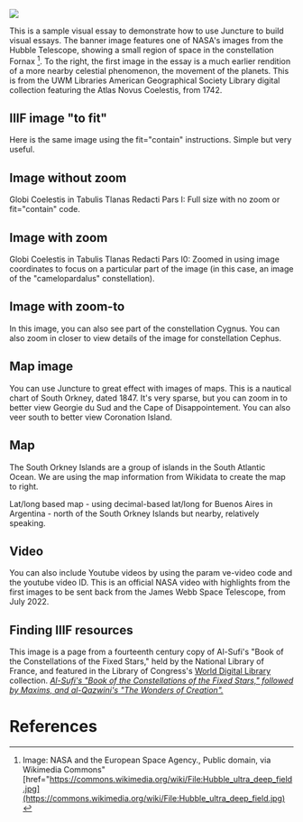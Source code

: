 <a href="https://juncture-digital.org"><img src="https://juncture-digital.org/images/ve-button.png"></a>

<param ve-config 
       title="Milwaukee Annexation"
       author="Stephen Appel"
       banner="https://uwm.edu/wp-content/uploads/sites/59/2014/07/agsl_page_header.jpg" 
       layout="vertical">

<!-- Entities discussed throughout the essay are typically defined before the essay text and
     are thus available in all text.  Entity identifiers (QIDs) can be found in either
     Wikipedia or Wikidata (https://www.wikidata.org)> -->
<param ve-entity eid="Q185372"> <!-- Girl with a Pearl Earring painting -->
<param ve-entity eid="Q41264"> <!-- Johannes Vermeer -->
<param ve-entity eid="Q221092"> <!-- Mauritshuis -->
<param ve-entity eid="Q36600"> <!-- The Hague -->

This is a sample visual essay to demonstrate how to use Juncture to build visual essays. The banner image features one of NASA's images from the Hubble Telescope, showing a small region of space in the constellation Fornax [^1]. To the right, the first image in the essay is a much earlier rendition of a more nearby celestial phenomenon, the movement of the planets. This is from the UWM Libraries American Geographical Society Library digital collection featuring the Atlas Novus Coelestis, from 1742. 
<param ve-image fit="contain"
       manifest="https://collections.lib.uwm.edu/iiif/info/celestial/84/manifest.json">  
  
## IIIF image "to fit"

Here is the same image using the fit="contain" instructions. Simple but very useful. 
<param ve-image fit="contain"
       manifest="https://collections.lib.uwm.edu/iiif/info/agdm/25606/manifest.json">

## Image without zoom

Globi Coelestis in Tabulis Tlanas Redacti Pars I: Full size with no zoom or fit="contain" code. 
<param ve-image  
       manifest="https://collections.lib.uwm.edu/iiif/info/celestial/84/manifest.json">
    
## Image with zoom

Globi Coelestis in Tabulis Tlanas Redacti Pars I0: Zoomed in using image coordinates to focus on a particular part of the image (in this case, an image of the "camelopardalus" constellation).
<param ve-image region="2324,2293,1305,1083"
       manifest="https://collections.lib.uwm.edu/iiif/info/celestial/84/manifest.json">
      
## Image with zoom-to

In this image, you can also see part of the constellation <span data-click-image-zoomto="2952,644,1812,1504">Cygnus</span>. You can also zoom in closer to view details of the image for constellation <span data-click-image-zoomto="3089,1412,1258,1045">Cephus</span>. 
<param ve-image  
       manifest="https://collections.lib.uwm.edu/iiif/info/celestial/84/manifest.json">    
     
## Map image

You can use Juncture to great effect with images of maps. This is a nautical chart of South Orkney, dated 1847. It's very sparse, but you can zoom in to better view <span data-click-image-zoomto="8121,1033,2023,1646">Georgie du Sud and the Cape of Disappointement</span>. You can also veer south to better view <span data-click-image-zoomto="4916,5733,2023,1646">Coronation Island</span>. 
<param ve-image  
       manifest="https://collections.lib.uwm.edu/iiif/info/agdm/21500/manifest.json">

## Map

The South Orkney Islands are a group of islands in the South Atlantic Ocean. We are using the map information from Wikidata to create the map to right.
<param ve-map center="Q207383" zoom="11">

Lat/long based map - using decimal-based lat/long for Buenos Aires in Argentina - north of the South Orkney Islands but nearby, relatively speaking.
<param ve-map center="-34.368, -57.596" zoom="9">

## Video

You can also include Youtube videos by using the param ve-video code and the youtube video ID. This is an official NASA video with highlights from the first images to be sent back from the James Webb Space Telescope, from July 2022.
<param ve-video id="1C_zuHf6lP4" title="Highlights: First Images from the James Webb Space Telescope (Official NASA Video)">

## Finding IIIF resources

This image is a page from a fourteenth century copy of Al-Sufi's "Book of the Constellations of the Fixed Stars," held by the National Library of France, and featured in the Library of Congress's [World Digital Library](https://www.loc.gov/collections/world-digital-library/about-this-collection/) collection. [*Al-Sufi's "Book of the Constellations of the Fixed Stars," followed by Maxims, and al-Qazwini's "The Wonders of Creation".*](https://lccn.loc.gov/2021667391)
<param ve-image 
       manifest="https://www.loc.gov/item/2021667391/manifest.json">       
  
  
# References

[^1]: Image: NASA and the European Space Agency., Public domain, via Wikimedia Commons" [href="https://commons.wikimedia.org/wiki/File:Hubble_ultra_deep_field.jpg](https://commons.wikimedia.org/wiki/File:Hubble_ultra_deep_field.jpg)
